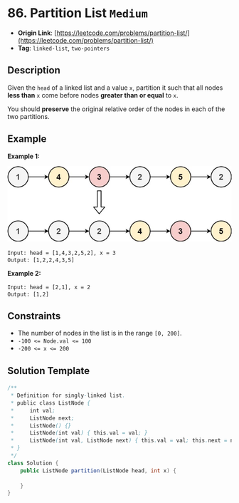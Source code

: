 # 86. Partition List `Medium`

- **Origin Link**: [https://leetcode.com/problems/partition-list/](https://leetcode.com/problems/partition-list/)
- **Tag**: `linked-list`, `two-pointers`


## Description

Given the `head` of a linked list and a value `x`, partition it such that all nodes **less than** `x` come before nodes **greater than or equal** to `x`.

You should **preserve** the original relative order of the nodes in each of the two partitions.


## Example

**Example 1:**

![](./partition.jpg)

```
Input: head = [1,4,3,2,5,2], x = 3
Output: [1,2,2,4,3,5]
```

**Example 2:**

```
Input: head = [2,1], x = 2
Output: [1,2]
```


## Constraints

- The number of nodes in the list is in the range `[0, 200]`.
- `-100 <= Node.val <= 100`
- `-200 <= x <= 200`


## Solution Template

```java
/**
 * Definition for singly-linked list.
 * public class ListNode {
 *     int val;
 *     ListNode next;
 *     ListNode() {}
 *     ListNode(int val) { this.val = val; }
 *     ListNode(int val, ListNode next) { this.val = val; this.next = next; }
 * }
 */
class Solution {
    public ListNode partition(ListNode head, int x) {
        
    }
}
```
